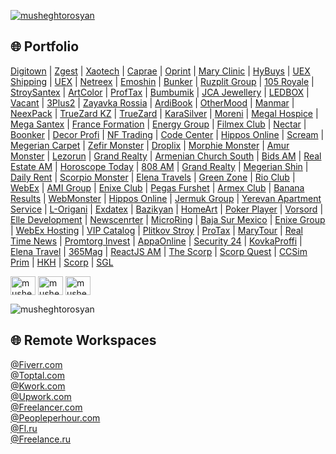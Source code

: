 <p align="left"> <a href="https://github.com/ryo-ma/github-profile-trophy"><img src="https://github-profile-trophy.vercel.app/?username=musheghtorosyan&theme=matrix&no-frame=true" alt="musheghtorosyan" /></a> </p>


## 🌐 Portfolio



[Digitown](https://digitown.am) | [Zgest](https://zgest.com) | [Xaotech](https://xaotech.io) | [Caprae](https://caprae.am) | [Oprint](https://oprint.am) | [Mary Clinic](https://maryclinic.am) | [HyBuys](https://hybuys.com) | [UEX Shipping](https://uexshipping.com) | [UEX](https://uex.am) | [Netreex](https://netreex.eu) | [Emoshin](https://emoshin.am) | [Bunker](https://bunker.am) | [Ruzplit Group](https://ruzplitgroup.ru) | [105 Royale](https://105royale.com) | [StroySantex](https://stroysantex.ru) | [ArtColor](https://artcolor.am) | [ProfTax](https://proftax.am) | [Bumbumik](https://bumbumik.am) | [JCA Jewellery](https://jcajewellery.com) | [LEDBOX](https://ledbox.am) | [Vacant](https://vacant.am) | [3Plus2](https://3plus2.house) | [Zayavka Rossia](https://zayavka-rossia.ru) | [ArdiBook](https://ardibook.am) | [OtherMood](https://othermood.am) | [Manmar](https://manmar.am) | [NeexPack](https://neexpack.com) | [TrueZard KZ](https://truezard.kz) | [TrueZard](https://truezard.com) | [KaraSilver](https://karasilver.am) | [Moreni](https://moreni.am) | [Megal Hospice](https://megalhospice.com) | [Mega Santex](https://megasantex.ru) | [France Formation](https://franceformation.am) | [Energy Group](https://energygroup.com) | [Filmex Club](https://filmex.club) | [Nectar](http://nectar.am) | [Boonker](https://boonker.am) | [Decor Profi](https://decorprofi.ru) | [NF Trading](https://nftrading.com) | [Code Center](https://codecenter.am) | [Hippos Online](https://hippos.online) | [Scream](https://scream.am) | [Megerian Carpet](https://megeriancarpet.am) | [Zefir Monster](https://zefir.monster) | [Droplix](https://droplix.co) | [Morphie Monster](https://morphie.monster) | [Amur Monster](https://amur.monster) | [Lezorun](https://lezorun.ru) | [Grand Realty](https://grandrealty.am) | [Armenian Church South](http://armenianchurchsouth.ru) | [Bids AM](https://bids.am) | [Real Estate AM](https://real-estate.am) | [Horoscope Today](https://horoscop.today) | [808 AM](https://808.am) | [Grand Realty](https://grandrealty.am) | [Megerian Shin](https://megerianshin.am) | [Daily Rent](https://dailyrent.am) | [Scorpio Monster](https://scorpio.monster) | [Elena Travels](https://elenatravels.com) | [Green Zone](https://greenzone.am) | [Rio Club](https://rioclub.am) | [WebEx](https://webex.am) | [AMI Group](https://amigroup.am) | [Enixe Club](https://enixeclub.com) | [Pegas Furshet](https://pegas-furshet.com) | [Armex Club](https://armex.club) | [Banana Results](https://bananaresults.ru) | [WebMonster](https://webmonster.am) | [Hippos Online](https://hippos.online) | [Jermuk Group](https://jermukgroup.am) | [Yerevan Apartment Service](https://yerevanapartmentservece.am) | [L-Origani](https://l-origani.com) | [Exdatex](https://exdatex.com) | [Bazikyan](https://bazikyan.net) | [HomeArt](https://homeart.am) | [Poker Player](https://pokerplayer.am) | [Vorsord](https://vorsord.net) | [Elle Development](https://elledevelopment.com) | [Newscenrter](https://newscenrter.am) | [MicroRing](https://microring.am) | [Baja Sur Mexico](https://bajasurmexico.com) | [Enixe Group](https://enixegroup.com) | [WebEx Hosting](https://webex-hosting.com) | [VIP Catalog](https://vipcatalog.am) | [Plitkov Stroy](https://plitkovstroy.ru) | [ProTax](https://protax.am) | [MaryTour](https://marytour.am) | [Real Time News](https://realtimenews.club) | [Promtorg Invest](https://promtorginvest.ru) | [AppaOnline](https://appaonline.am) | [Security 24](https://security24.pro) | [KovkaProffi](https://kovkaproffi.ru) | [Elena Travel](https://elenatravel.am) | [365Mag](https://365mag.ru) | [ReactJS AM](https://reactjs.am) | [The Scorp](https://thescorp.io) | [Scorp Quest](https://scorp.quest) | [CCSim Prim](https://ccsimprim.com) | [HKH](https://hkh.am) | [Scorp](https://scorp.am) | [SGL](https://sgl.am)

<p align="left">
<a href="https://linkedin.com/in/musheghtorosyan" target="blank"><img align="center" src="https://raw.githubusercontent.com/rahuldkjain/github-profile-readme-generator/master/src/images/icons/Social/linked-in-alt.svg" alt="musheghtorosyan" height="30" width="40" /></a>
<a href="https://fb.com/musheghtorosyan" target="blank"><img align="center" src="https://raw.githubusercontent.com/rahuldkjain/github-profile-readme-generator/master/src/images/icons/Social/facebook.svg" alt="musheghtorosyan" height="30" width="40" /></a>
<a href="https://instagram.com/musheghtorosyan" target="blank"><img align="center" src="https://raw.githubusercontent.com/rahuldkjain/github-profile-readme-generator/master/src/images/icons/Social/instagram.svg" alt="musheghtorosyan" height="30" width="40" /></a>
</p>
<p align="left"> <img src="https://komarev.com/ghpvc/?username=musheghtorosyan&label=Profile%20views&color=0e75b6&style=flat" alt="musheghtorosyan" /> </p>
<!-- <p align="center"><img src="https://github-readme-streak-stats.herokuapp.com/?user=musheghtorosyan" alt="musheghtorosyan" /></p> -->
<!-- <p align="left"> <a href="https://twitter.com/" target="blank"><img src="https://img.shields.io/twitter/follow/?logo=twitter&style=for-the-badge" alt="" /></a> </p> -->
<!--<p><img align="center" src="https://github-readme-stats.vercel.app/api?username=musheghtorosyan&show_icons=true&locale=en&random=1" alt="musheghtorosyan" /></p>-->
<!--<p><img align="center" src="https://github-readme-stats.vercel.app/api/top-langs?username=musheghtorosyan&show_icons=true&locale=en&layout=compact&random=1" alt="musheghtorosyan" /></p>-->

## 🌐 Remote Workspaces

<a href="https://fiverr.com/sellers/musheghtorosyan" target="blank">@Fiverr.com</a><br>
<a href="https://toptal.com" target="blank">@Toptal.com</a><br>
<a href="https://kwork.com" target="blank">@Kwork.com</a><br>
<a href="https://upwork.com" target="blank">@Upwork.com</a><br>
<a href="https://freelancer.com" target="blank">@Freelancer.com</a><br>
<a href="https://peopleperhour.com" target="blank">@Peopleperhour.com</a><br>
<a href="https://fl.ru" target="blank">@Fl.ru</a><br>
<a href="https://freelance.ru" target="blank">@Freelance.ru</a><br>


